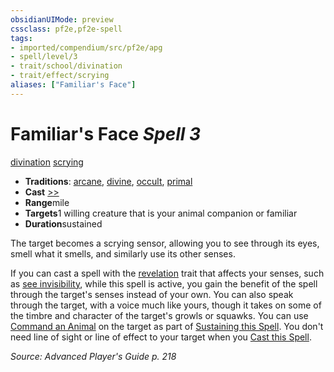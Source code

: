 ```yaml
---
obsidianUIMode: preview
cssclass: pf2e,pf2e-spell
tags:
- imported/compendium/src/pf2e/apg
- spell/level/3
- trait/school/divination
- trait/effect/scrying
aliases: ["Familiar's Face"]
---
```

# Familiar's Face *Spell 3*   
[divination](divination.md)  [scrying](rules/traits/scrying.md)  

- **Traditions**: [arcane](arcane.md), [divine](divine.md), [occult](occult.md), [primal](primal.md)
- **Cast** [>>](chapter-9-playing-the-game.md#Actions "Two-Action") 
- **Range**mile
- **Targets**1 willing creature that is your animal companion or familiar
- **Duration**sustained

The target becomes a scrying sensor, allowing you to see through its eyes, smell what it smells, and similarly use its other senses.

If you can cast a spell with the [revelation](revelation.md) trait that affects your senses, such as [see invisibility](see-invisibility.md), while this spell is active, you gain the benefit of the spell through the target's senses instead of your own. You can also speak through the target, with a voice much like yours, though it takes on some of the timbre and character of the target's growls or squawks. You can use [Command an Animal](command-an-animal.md) on the target as part of [Sustaining this Spell](sustain-a-spell.md). You don't need line of sight or line of effect to your target when you [Cast this Spell](cast-a-spell.md).

*Source: Advanced Player's Guide p. 218*